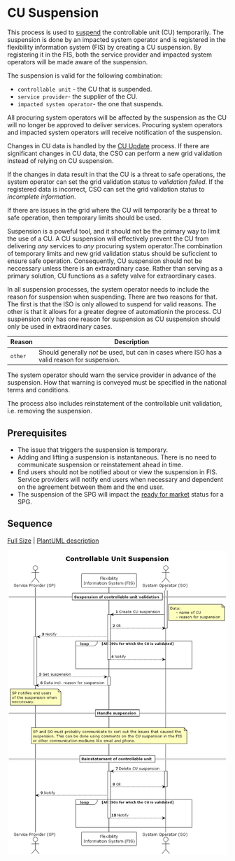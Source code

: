 # CU Suspension

This process is used to [suspend](../concepts/suspension.md) the controllable
unit (CU) temporarily. The suspension is done by an impacted system operator
and is registered in the flexibility information system (FIS) by creating a CU suspension.
By registering it in the FIS, both the service provider and impacted system operators
will be made aware of the suspension.

The suspension is valid for the following combination:

* `controllable unit` - the CU that is suspended.
* `service provider`- the supplier of the CU.
* `impacted system operator`- the one that suspends.

All procuring system operators will be affected by the suspension as the CU
will no longer be approved to deliver services. Procuring system operators and
impacted system operators will receive notification of the suspension.

Changes in CU data is handled by the [CU Update](../processes/controllable-unit-update.md) process.
If there are significant changes in CU data, the CSO can perform a new
grid validation instead of relying on CU suspension.

If the changes in data result in that the CU is a threat to safe operations,
the system operator can set the grid validation status to _validation failed_.
If the registered data is incorrect, CSO can set the grid validation status to
_incomplete information_.

If there are issues in the grid where the CU will temporarily be a threat to safe
operation, then temporary limits should be used.

Suspension is a poweful tool, and it should not be the primary way to limit the
use of a CU. A CU suspension will effectively prevent the CU from delivering _any_
services to _any_ procuring system operator.The combination of temporary limits
and new grid validation status should be suficcient to ensure safe operation.
Consequently, CU suspension should not be neccessary unless there is an extraordinary
case. Rather than serving as a primary solution, CU functions as a safety valve
for extraordinary cases.

In all suspension processes, the system operator needs to include the reason for
suspension when suspending. There are two reasons for that. The first is that the
ISO is only allowed to suspend for valid reasons. The other is that it allows for
a greater degree of automationin the process. CU suspension only has one reason
for suspension as CU suspension should only be used in extraordinary cases.

| Reason  | Description                                                                                   |
|---------|-----------------------------------------------------------------------------------------------|
| `other` | Should generally _not_ be used, but can in cases where ISO has a valid reason for suspension. |

The system operator should warn the service provider in advance of the suspension.
How that warning is conveyed must be specified in the national terms and conditions.

The process also includes reinstatement of the controllable unit validation,
i.e. removing the suspension.

## Prerequisites

* The issue that triggers the suspension is temporary.
* Adding and lifting a suspension is instantaneous. There is no need to
  communicate suspension or reinstatement ahead in time.
* End users should not be notified about or view the suspension in FIS. Service
  providers will notify end users when necessary and dependent on the agreement
  between them and the end user.
* The suspension of the SPG will impact the [ready for market](https://elhub.github.io/flex-information-system/concepts/ready-for-market/)
  status for a SPG.

## Sequence

[Full Size](../diagrams/controllable_unit_suspension.png)
| [PlantUML description](../diagrams/controllable_unit_suspension.plantuml)

![Service Provider Registration](../diagrams/controllable_unit_suspension.png)